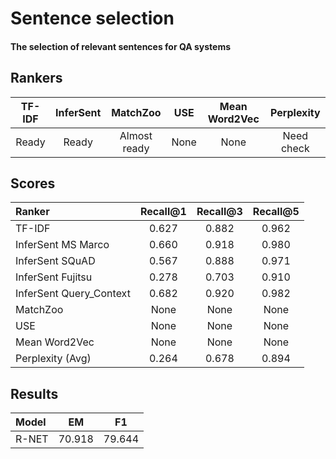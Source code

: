 # Sentence selection
#### The selection of relevant sentences for QA systems

## Rankers
| TF-IDF        | InferSent     | MatchZoo | USE | Mean Word2Vec | Perplexity |
|:-------------:|:-------------:|:--------:|:---:|:-------------:|:----------:|
| Ready | Ready | Almost ready | None | None | Need check |

## Scores

| **Ranker**    | Recall@1 | Recall@3 | Recall@5 |
|:--------------|:--------:|:--------:|:--------:|
| TF-IDF        | 0.627 | 0.882 | 0.962 |
| InferSent MS Marco | 0.660 | 0.918 | 0.980 |
| InferSent SQuAD | 0.567 | 0.888 | 0.971 |
| InferSent Fujitsu | 0.278 | 0.703 | 0.910 |
| InferSent Query_Context | 0.682 | 0.920 | 0.982 |
| MatchZoo      | None | None | None |
| USE           | None | None | None |
| Mean Word2Vec | None | None | None |
| Perplexity (Avg) | 0.264 | 0.678 | 0.894 |

## Results
| Model | EM | F1 |
|:------|:--:|:--:|
| R-NET | 70.918 | 79.644 |
